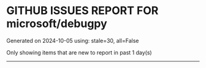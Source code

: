 
# GITHUB ISSUES REPORT FOR microsoft/debugpy


Generated on 2024-10-05 using: stale=30, all=False


Only showing items that are new to report in past 1 day(s)


---




















